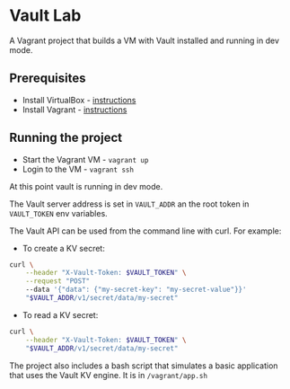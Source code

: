 # Vault Lab

A Vagrant project that builds a VM with Vault installed and running in dev mode.

## Prerequisites

* Install VirtualBox - [instructions](https://www.virtualbox.org/wiki/Downloads)
* Install Vagrant - [instructions](https://www.vagrantup.com/downloads.html)

## Running the project

* Start the Vagrant VM - `vagrant up`
* Login to the VM - `vagrant ssh`

At this point vault is running in dev mode.

The Vault server address is set in `VAULT_ADDR` an the root token in `VAULT_TOKEN` env variables.

The Vault API can be used from the command line with curl. For example:

* To create a KV secret:

```Bash
curl \
    --header "X-Vault-Token: $VAULT_TOKEN" \
    --request "POST"
    --data '{"data": {"my-secret-key": "my-secret-value"}}'
    "$VAULT_ADDR/v1/secret/data/my-secret"
```

* To read a KV secret:

```Bash
curl \
    --header "X-Vault-Token: $VAULT_TOKEN" \
    "$VAULT_ADDR/v1/secret/data/my-secret"
```

The project also includes a bash script that simulates a basic application that uses the Vault KV engine. It is in `/vagrant/app.sh`
